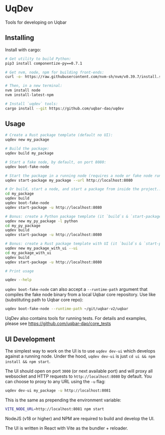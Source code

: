 # UqDev

Tools for developing on Uqbar

## Installing

Install with cargo:

```bash
# Get utility to build Python:
pip3 install componentize-py==0.7.1

# Get nvm, node, npm for building front-ends:
curl -o- https://raw.githubusercontent.com/nvm-sh/nvm/v0.39.7/install.sh | bash

# Then, in a new terminal:
nvm install node
nvm install-latest-npm

# Install `uqdev` tools:
cargo install --git https://github.com/uqbar-dao/uqdev
```

## Usage

```bash
# Create a Rust package template (default no UI):
uqdev new my_package

# Build the package:
uqdev build my_package

# Start a fake node, by default, on port 8080:
uqdev boot-fake-node

# Start the package in a running node (requires a node or fake node running at port given in --url):
uqdev start-package my_package --url http://localhost:8080

# Or build, start a node, and start a package from inside the project...
cd my_package
uqdev build
uqdev boot-fake-node
uqdev start-package -u http://localhost:8080

# Bonus: create a Python package template (it `build`s & `start-package`s just like a Rust package!):
uqdev new my_py_package -l python
cd my_py_package
uqdev build
uqdev start-package -u http://localhost:8080

# Bonus: create a Rust package template with UI (it `build`s & `start-package`s just like a Rust package!):
uqdev new my_package_with_ui --ui
cd my_package_with_ui
uqdev build
uqdev start-package -u http://localhost:8080

# Print usage

uqdev --help
```

`uqdev boot-fake-node` can also accept a `--runtime-path` argument that compiles the fake node binary from a local Uqbar core repository.
Use like (substituting path to Uqbar core repo):

```bash
uqdev boot-fake-node --runtime-path ~/git/uqbar-v2/uqbar
```

UqDev also contains tools for running tests.
For details and examples, please see https://github.com/uqbar-dao/core_tests

## UI Development

The simplest way to work on the UI is to use `uqdev dev-ui` which develops against a running node.
Under the hood, `uqdev dev-ui` is just `cd ui && npm install && npm start`.

The UI should open on port `3000` (or next available port) and will proxy all websocket and HTTP requests to `http://localhost:8080` by default.
You can choose to proxy to any URL using the `-u` flag:
```bash
uqdev dev-ui my_package -u http://localhost:8081
```
This is the same as prepending the environment variable:
```bash
VITE_NODE_URL=http://localhost:8081 npm start
```

NodeJS (v18 or higher) and NPM are required to build and develop the UI.

The UI is written in React with Vite as the bundler + reloader.
